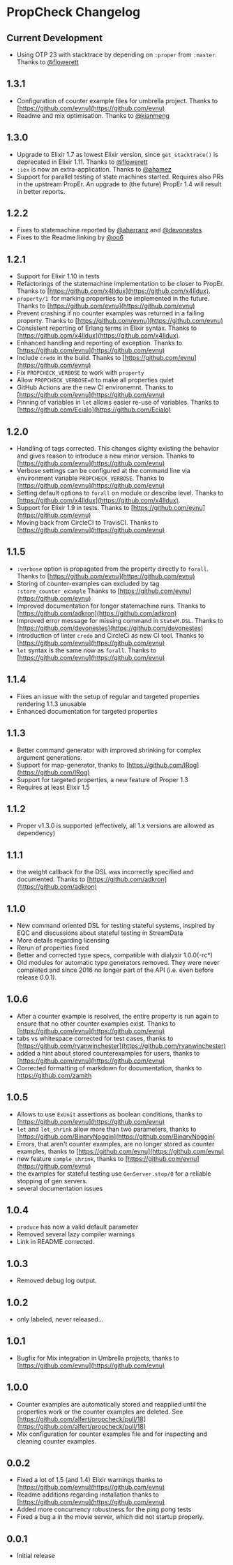 # PropCheck Changelog

## Current Development
* Using OTP 23 with stacktrace by depending on `:proper` from `:master`. Thanks to [@flowerett](https://github.com/flowerett)

## 1.3.1
* Configuration of counter example files for umbrella project. Thanks to [https://github.com/evnu](https://github.com/evnu)
* Readme and mix optimisation. Thanks to [@kianmeng](https://github.com/kianmeng)
## 1.3.0
* Upgrade to Elixir 1.7 as lowest Elixir version, since `get_stacktrace()` is deprecated in Elixir 1.11. Thanks to [@flowerett](https://github.com/flowerett)
* `:iex` is now an extra-application. Thanks to [@ahamez](https://github.com/ahamez) 
* Support for parallel testing of state machines started. Requires also PRs in the upstream 
  PropEr. An upgrade to (the future) PropEr 1.4 will result in better reports. 
## 1.2.2
* Fixes to statemachine reported by [@aherranz](https://github.com/aherranz) and [@devonestes](https://github.com/devonestes) 
* Fixes to the Readme linking by [@oo6](https://github.com/oo6)

## 1.2.1
* Support for Elixir 1.10 in tests
* Refactorings of the statemachine implementation to be closer to PropEr. Thanks to [https://github.com/x4lldux](https://github.com/x4lldux). 
* `property/1 `for marking properties to be implemented in the future. 
   Thanks to [https://github.com/evnu](https://github.com/evnu)
* Prevent crashing if no counter examples was returned in a failing property. 
  Thanks to [https://github.com/evnu](https://github.com/evnu)
* Consistent reporting of Erlang terms in Elixir syntax. Thanks to [https://github.com/x4lldux](https://github.com/x4lldux).
* Enhanced handling and reporting of exception. Thanks to [https://github.com/evnu](https://github.com/evnu)
* Include `credo` in the build. Thanks to [https://github.com/evnu](https://github.com/evnu)
* Fix `PROPCHECK_VERBOSE` to work with `property`
* Allow `PROPCHECK_VERBOSE=0` to make all properties quiet
* GitHub Actions are the new CI environemnt.  Thanks to [https://github.com/evnu](https://github.com/evnu)
* Pinning of variables in `let` allows easier re-use of variables. Thanks to [https://github.com/Ecialo](https://github.com/Ecialo)

## 1.2.0
* Handling of tags corrected. This changes slighty existing the behavior and gives
  reason to introduce a new minor version. 
  Thanks to [https://github.com/evnu](https://github.com/evnu)
* Verbose settings can be configured at the command line via environment variable
  `PROPCHECK_VERBOSE`. Thanks to [https://github.com/evnu](https://github.com/evnu)
* Setting default options to `forall` on module or describe level.
  Thanks to [https://github.com/x4lldux](https://github.com/x4lldux).
* Support for Elixir 1.9 in tests. Thanks to [https://github.com/evnu](https://github.com/evnu)
* Moving back from CircleCI to TravisCI. Thanks to [https://github.com/evnu](https://github.com/evnu)

## 1.1.5
* `:verbose` option is propagated from the property directly to `forall`. 
    Thanks to [https://github.com/evnu](https://github.com/evnu)
* Storing of counter-examples can excluded by tag `:store_counter_example`
    Thanks to [https://github.com/evnu](https://github.com/evnu)
* Improved documentation for longer statemachine runs. Thanks
  to [https://github.com/adkron](https://github.com/adkron)
* Improved error message for missing command in `StateM.DSL`. 
  Thanks to [https://github.com/devonestes](https://github.com/devonestes)
* Introduction of linter `credo` and CircleCi as new CI tool. 
  Thanks to [https://github.com/evnu](https://github.com/evnu)
* `let` syntax is the same now as `forall`.
  Thanks to [https://github.com/evnu](https://github.com/evnu)

## 1.1.4
* Fixes an issue with the setup of regular and targeted properties rendering 1.1.3 unusable
* Enhanced documentation for targeted properties

## 1.1.3
* Better command generator with improved shrinking for complex argument generations.
* Support for map-generator, thanks to [https://github.com/IRog](https://github.com/IRog)
* Support for targeted properties, a new feature of Proper 1.3
* Requires at least Elixir 1.5

## 1.1.2
* Proper v1.3.0 is supported (effectively, all 1.x versions are allowed
  as dependency)

## 1.1.1
* the weight callback for the DSL was incorrectly specified and documented. Thanks
  to [https://github.com/adkron](https://github.com/adkron)

## 1.1.0
* New command oriented DSL for testing stateful systems, inspired by EQC and
  discussions about stateful testing in StreamData
* More details regarding licensing
* Rerun of properties fixed
* Better and corrected type specs, compatible with dialyxir 1.0.0(-rc*)
* Old modules for automatic type generators removed. They were never completed and
  since 2016 no longer part of the API (i.e. even before release 0.0.1).

## 1.0.6
* After a counter example is resolved, the entire property is run again to
  ensure that no other counter examples exist. Thanks to [https://github.com/evnu](https://github.com/evnu)
* tabs vs whitespace corrected for test cases, thanks to [https://github.com/ryanwinchester](https://github.com/ryanwinchester)
* added a hint about stored counterexamples for users, thanks to [https://github.com/evnu](https://github.com/evnu)
* Corrected formatting of markdown for documentation, thanks to https://github.com/zamith


## 1.0.5
* Allows to use `ExUnit` assertions as boolean conditions, thanks to [https://github.com/evnu](https://github.com/evnu)
* `let` and `let_shrink` allow more than two parameters, thanks to [https://github.com/BinaryNoggin](https://github.com/BinaryNoggin)
* Errors, that aren't counter examples, are no longer stored as counter examples,  thanks to [https://github.com/evnu](https://github.com/evnu)
* new feature `sample_shrink`, thanks to [https://github.com/evnu](https://github.com/evnu)
* the examples for stateful testing use `GenServer.stop/0` for a reliable
  stopping of gen servers.
* several documentation issues

## 1.0.4
* `produce` has now a valid default parameter
* Removed several lazy compiler warnings
* Link in README corrected.

## 1.0.3
* Removed debug log output.

## 1.0.2
* only labeled, never released...

## 1.0.1
* Bugfix for Mix integration in Umbrella projects, thanks to [https://github.com/evnu](https://github.com/evnu)

## 1.0.0
* Counter examples are automatically stored and reapplied until the properties work
  or the counter examples are deleted. See [https://github.com/alfert/propcheck/pull/18](https://github.com/alfert/propcheck/pull/18)
* Mix configuration for counter examples file and for inspecting and cleaning
  counter examples.

## 0.0.2
* Fixed a lot of 1.5 (and 1.4) Elixir warnings thanks to [https://github.com/evnu](https://github.com/evnu)
* Readme additions regarding installation thanks to [https://github.com/evnu](https://github.com/evnu)
* Added more concurrency robustness for the ping pong tests
* Fixed a bug a in the movie server, which did not startup properly.

## 0.0.1
* Initial release
